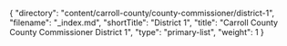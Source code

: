 {
  "directory": "content/carroll-county/county-commissioner/district-1",
  "filename": "_index.md",
  "shortTitle": "District 1",
  "title": "Carroll County County Commissioner District 1",
  "type": "primary-list",
  "weight": 1
}
